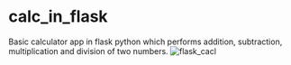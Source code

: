 # calc_in_flask
Basic calculator app in flask python which performs addition, subtraction, multiplication and division of two numbers.
![flask_cacl](https://user-images.githubusercontent.com/12826131/221039201-54a29b7f-df29-480b-8d14-a15055bb8fea.gif)
